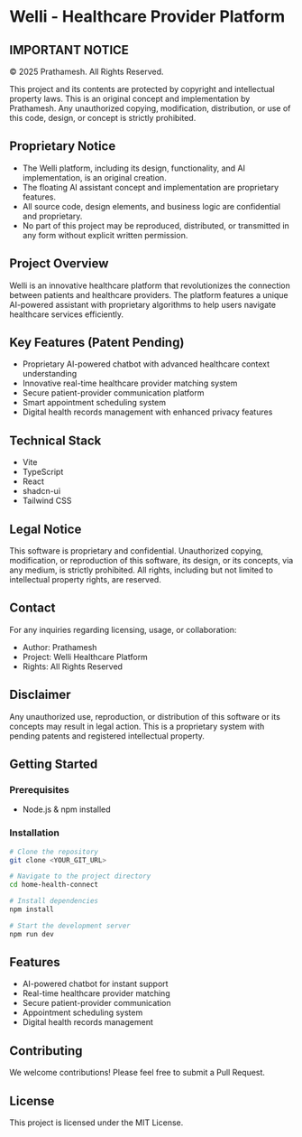 # Welli - Healthcare Provider Platform

## IMPORTANT NOTICE
© 2025 Prathamesh. All Rights Reserved.

This project and its contents are protected by copyright and intellectual property laws. This is an original concept and implementation by Prathamesh. Any unauthorized copying, modification, distribution, or use of this code, design, or concept is strictly prohibited.

## Proprietary Notice
- The Welli platform, including its design, functionality, and AI implementation, is an original creation.
- The floating AI assistant concept and implementation are proprietary features.
- All source code, design elements, and business logic are confidential and proprietary.
- No part of this project may be reproduced, distributed, or transmitted in any form without explicit written permission.

## Project Overview
Welli is an innovative healthcare platform that revolutionizes the connection between patients and healthcare providers. The platform features a unique AI-powered assistant with proprietary algorithms to help users navigate healthcare services efficiently.

## Key Features (Patent Pending)
- Proprietary AI-powered chatbot with advanced healthcare context understanding
- Innovative real-time healthcare provider matching system
- Secure patient-provider communication platform
- Smart appointment scheduling system
- Digital health records management with enhanced privacy features

## Technical Stack
- Vite
- TypeScript
- React
- shadcn-ui
- Tailwind CSS

## Legal Notice
This software is proprietary and confidential. Unauthorized copying, modification, or reproduction of this software, its design, or its concepts, via any medium, is strictly prohibited. All rights, including but not limited to intellectual property rights, are reserved.

## Contact
For any inquiries regarding licensing, usage, or collaboration:
- Author: Prathamesh
- Project: Welli Healthcare Platform
- Rights: All Rights Reserved

## Disclaimer
Any unauthorized use, reproduction, or distribution of this software or its concepts may result in legal action. This is a proprietary system with pending patents and registered intellectual property.

## Getting Started

### Prerequisites
- Node.js & npm installed

### Installation
```sh
# Clone the repository
git clone <YOUR_GIT_URL>

# Navigate to the project directory
cd home-health-connect

# Install dependencies
npm install

# Start the development server
npm run dev
```

## Features
- AI-powered chatbot for instant support
- Real-time healthcare provider matching
- Secure patient-provider communication
- Appointment scheduling system
- Digital health records management

## Contributing
We welcome contributions! Please feel free to submit a Pull Request.

## License
This project is licensed under the MIT License.
